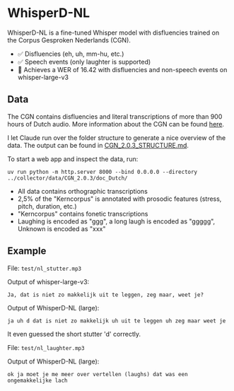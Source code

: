 # WhisperD-NL

WhisperD-NL is a fine-tuned Whisper model with disfluencies trained on the Corpus Gesproken Nederlands (CGN).

- ✅ Disfluencies (eh, uh, mm-hu, etc.)
- ✅ Speech events (only laughter is supported)
- 🧠 Achieves a WER of 16.42 with disfluencies and non-speech events on whisper-large-v3

## Data

The CGN contains disfluencies and literal transcriptions of more than 900 hours of Dutch audio. 
More information about the CGN can be found [here](https://taalmaterialen.ivdnt.org/download/tstc-corpus-gesproken-nederlands/).

I let Claude run over the folder structure to generate a nice overview of the data.
The output can be found in [CGN_2.0.3_STRUCTURE.md](./CGN_2.0.3_STRUCTURE.md).

To start a web app and inspect the data, run:

`uv run python -m http.server 8000 --bind 0.0.0.0 --directory ../collector/data/CGN_2.0.3/doc_Dutch/`

- All data contains orthographic transcriptions
- 2,5% of the "Kerncorpus" is annotated with prosodic features (stress, pitch, duration, etc.)
- "Kerncorpus" contains fonetic transcriptions
- Laughing is encoded as "ggg", a long laugh is encoded as "ggggg", Unknown is encoded as "xxx"

## Example

File: `test/nl_stutter.mp3`

Output of whisper-large-v3:

```
Ja, dat is niet zo makkelijk uit te leggen, zeg maar, weet je?
```

Output of WhisperD-NL (large):

```
ja uh d dat is niet zo makkelijk uh uit te leggen uh zeg maar weet je
```

It even guessed the short stutter 'd' correctly.

File: `test/nl_laughter.mp3`

Output of WhisperD-NL (large):

```
ok ja moet je me meer over vertellen (laughs) dat was een ongemakkelijke lach
```
